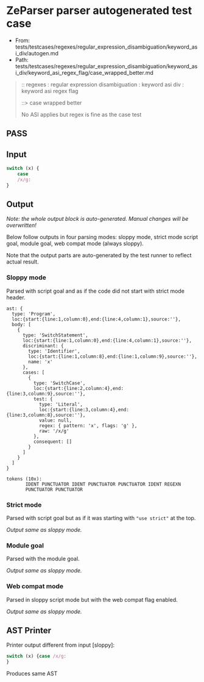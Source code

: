 # ZeParser parser autogenerated test case

- From: tests/testcases/regexes/regular_expression_disambiguation/keyword_asi_div/autogen.md
- Path: tests/testcases/regexes/regular_expression_disambiguation/keyword_asi_div/keyword_asi_regex_flag/case_wrapped_better.md

> :: regexes : regular expression disambiguation : keyword asi div : keyword asi regex flag
>
> ::> case wrapped better
>
> No ASI applies but regex is fine as the case test

## PASS

## Input

`````js
switch (x) {
    case
    /x/g:
}
`````

## Output

_Note: the whole output block is auto-generated. Manual changes will be overwritten!_

Below follow outputs in four parsing modes: sloppy mode, strict mode script goal, module goal, web compat mode (always sloppy).

Note that the output parts are auto-generated by the test runner to reflect actual result.

### Sloppy mode

Parsed with script goal and as if the code did not start with strict mode header.

`````
ast: {
  type: 'Program',
  loc:{start:{line:1,column:0},end:{line:4,column:1},source:''},
  body: [
    {
      type: 'SwitchStatement',
      loc:{start:{line:1,column:0},end:{line:4,column:1},source:''},
      discriminant: {
        type: 'Identifier',
        loc:{start:{line:1,column:8},end:{line:1,column:9},source:''},
        name: 'x'
      },
      cases: [
        {
          type: 'SwitchCase',
          loc:{start:{line:2,column:4},end:{line:3,column:9},source:''},
          test: {
            type: 'Literal',
            loc:{start:{line:3,column:4},end:{line:3,column:8},source:''},
            value: null,
            regex: { pattern: 'x', flags: 'g' },
            raw: '/x/g'
          },
          consequent: []
        }
      ]
    }
  ]
}

tokens (10x):
       IDENT PUNCTUATOR IDENT PUNCTUATOR PUNCTUATOR IDENT REGEXN
       PUNCTUATOR PUNCTUATOR
`````

### Strict mode

Parsed with script goal but as if it was starting with `"use strict"` at the top.

_Output same as sloppy mode._

### Module goal

Parsed with the module goal.

_Output same as sloppy mode._

### Web compat mode

Parsed in sloppy script mode but with the web compat flag enabled.

_Output same as sloppy mode._

## AST Printer

Printer output different from input [sloppy]:

````js
switch (x) {case /x/g:
}
````

Produces same AST
